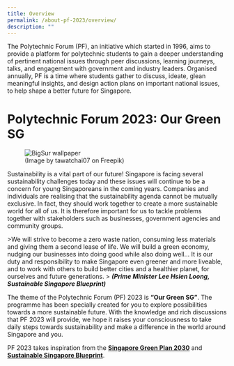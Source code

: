 ```yaml
---
title: Overview
permalink: /about-pf-2023/overview/
description: ""
---
```

The Polytechnic Forum (PF), an initiative which started in 1996, aims to provide a platform for polytechnic students to gain a deeper understanding of pertinent national issues through peer discussions, learning journeys, talks, and engagement with government and industry leaders. Organised annually, PF is a time where students gather to discuss, ideate, glean meaningful insights, and design action plans on important national issues, to help shape a better future for Singapore.

# **Polytechnic Forum 2023: Our Green SG**

<figure>
<img alt="BigSur wallpaper" src="https://hosting.photobucket.com/images/i/tracyng81/Overview_6bzubyvzrnbs2KfqUvMA1A.jpg?width=590&amp;height=590&amp;fit=bounds">
<figcaption>(Image by tawatchai07 on Freepik)</figcaption>
</figure>
		
Sustainability is a vital part of our future! Singapore is facing several sustainability challenges today and these issues will continue to be a concern for young Singaporeans in the coming years. Companies and individuals are realising that the sustainability agenda cannot be mutually exclusive. In fact, they should work together to create a more sustainable world for all of us. It is therefore important for us to tackle problems together with stakeholders such as businesses, government agencies and community groups.

&gt;We will strive to become a zero waste nation, consuming less materials and giving them a second lease of life. We will build a green economy, nudging our businesses into doing good while also doing well… It is our duty and responsibility to make Singapore even greener and more liveable, and to work with others to build better cities and a healthier planet, for ourselves and future generations.
&gt;
***(Prime Minister Lee Hsien Loong, Sustainable Singapore Blueprint)***

The theme of the Polytechnic Forum (PF) 2023 is **“Our Green SG”**. The programme has been specially created for you to explore possibilities towards a more sustainable future. With the knowledge and rich discussions that PF 2023 will provide, we hope it raises your consciousness to take daily steps towards sustainability and make a difference in the world around Singapore and you.

PF 2023 takes inspiration from the [**Singapore Green Plan 2030**](https://www.greenplan.gov.sg/) and [**Sustainable Singapore Blueprint**](https://www.nccs.gov.sg/media/publications/sustainable-singapore-blueprint).